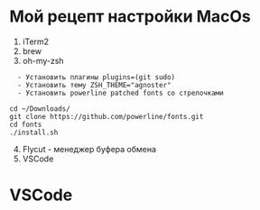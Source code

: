 # Мой рецепт настройки MacOs
1. iTerm2
2. brew
3. oh-my-zsh
```
  - Установить плагины plugins=(git sudo)
  - Установить тему ZSH_THEME="agnoster"
  - Установить powerline patched fonts со стрелочками

cd ~/Downloads/
git clone https://github.com/powerline/fonts.git
cd fonts
./install.sh
```
4. Flycut - менеджер буфера обмена
5. VSCode


# VSCode
